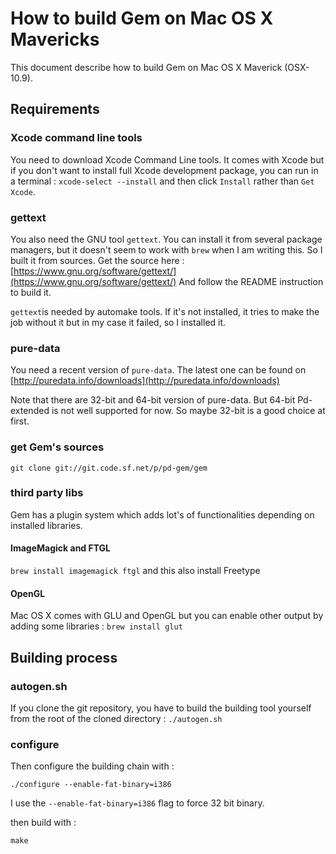 How to build Gem on Mac OS X Mavericks 
======================================

This document describe how to build Gem on Mac OS X Maverick (OSX-10.9).

Requirements
------------

### Xcode command line tools

You need to download Xcode Command Line tools. It comes with Xcode but if you don't want to install full Xcode development package, you can run in a terminal : `xcode-select --install` and then click `Install` rather than `Get Xcode`.

### gettext

You also need the GNU tool `gettext`.
You can install it from several package managers, but it doesn't seem to work with `brew` when I am writing this.
So I built it from sources.
Get the source here : [https://www.gnu.org/software/gettext/](https://www.gnu.org/software/gettext/)
And follow the README instruction to build it.

`gettext`is needed by automake tools. If it's not installed, it tries to make the job without it but in my case it failed, so I installed it.

### pure-data

You need a recent version of `pure-data`.
The latest one can be found on [http://puredata.info/downloads](http://puredata.info/downloads)

Note that there are 32-bit and 64-bit version of pure-data.
But 64-bit Pd-extended is not well supported for now.
So maybe 32-bit is a good choice at first.

### get Gem's sources

~~~~
git clone git://git.code.sf.net/p/pd-gem/gem
~~~~

### third party libs
Gem has a plugin system which adds lot's of functionalities depending on installed libraries.
#### ImageMagick and FTGL
`brew install imagemagick ftgl` and this also install Freetype

#### OpenGL
Mac OS X comes with GLU and OpenGL but you can enable other output by adding some libraries :
`brew install glut`


Building process
----------------

### autogen.sh
If you clone the git repository, you have to build the building tool yourself from the root of the cloned directory :
`./autogen.sh`

### configure
Then configure the building chain with :

~~~~
./configure --enable-fat-binary=i386
~~~~

I use the `--enable-fat-binary=i386` flag to force 32 bit binary.

then build with : 

~~~~
make
~~~~
